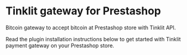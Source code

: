 # Tinklit gateway for Prestashop
Bitcoin gateway to accept bitcoin at Prestashop store with Tinklit API.

Read the plugin installation instructions below to get started with Tinklit payment gateway on your Prestashop store.
